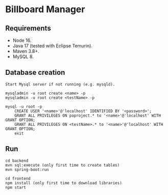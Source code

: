 # Billboard Manager 

## Requirements

- Node 16.
- Java 17 (tested with Eclipse Temurin).
- Maven 3.8+.
- MySQL 8.

## Database creation

```
Start Mysql server if not running (e.g. mysqld).

mysqladmin -u root create <name> -p
mysqladmin -u root create <testName> -p

mysql -u root -p
    CREATE USER '<name>'@'localhost' IDENTIFIED BY '<password>';
    GRANT ALL PRIVILEGES ON paproject.* to '<name>'@'localhost' WITH GRANT OPTION;
    GRANT ALL PRIVILEGES ON <testName>.* to '<name>'@'localhost' WITH GRANT OPTION;
    exit
```

## Run

```
cd backend
mvn sql:execute (only first time to create tables)
mvn spring-boot:run

cd frontend
npm install (only first time to download libraries)
npm start
```
